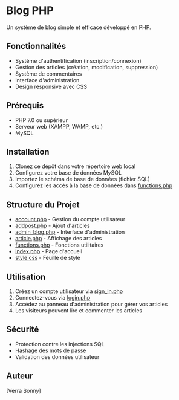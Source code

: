 # Blog PHP

Un système de blog simple et efficace développé en PHP.

## Fonctionnalités

- Système d'authentification (inscription/connexion)
- Gestion des articles (création, modification, suppression)
- Système de commentaires
- Interface d'administration
- Design responsive avec CSS

## Prérequis

- PHP 7.0 ou supérieur
- Serveur web (XAMPP, WAMP, etc.)
- MySQL

## Installation

1. Clonez ce dépôt dans votre répertoire web local
2. Configurez votre base de données MySQL
3. Importez le schéma de base de données (fichier SQL)
4. Configurez les accès à la base de données dans [functions.php](cci:7://file:///Applications/XAMPP/xamppfiles/htdocs/Blog/functions.php:0:0-0:0)

## Structure du Projet

- [account.php](cci:7://file:///Applications/XAMPP/xamppfiles/htdocs/Blog/account.php:0:0-0:0) - Gestion du compte utilisateur
- [addpost.php](cci:7://file:///Applications/XAMPP/xamppfiles/htdocs/Blog/addpost.php:0:0-0:0) - Ajout d'articles
- [admin_blog.php](cci:7://file:///Applications/XAMPP/xamppfiles/htdocs/Blog/admin_blog.php:0:0-0:0) - Interface d'administration
- [article.php](cci:7://file:///Applications/XAMPP/xamppfiles/htdocs/Blog/article.php:0:0-0:0) - Affichage des articles
- [functions.php](cci:7://file:///Applications/XAMPP/xamppfiles/htdocs/Blog/functions.php:0:0-0:0) - Fonctions utilitaires
- [index.php](cci:7://file:///Applications/XAMPP/xamppfiles/htdocs/Blog/index.php:0:0-0:0) - Page d'accueil
- [style.css](cci:7://file:///Applications/XAMPP/xamppfiles/htdocs/Blog/style.css:0:0-0:0) - Feuille de style

## Utilisation

1. Créez un compte utilisateur via [sign_in.php](cci:7://file:///Applications/XAMPP/xamppfiles/htdocs/Blog/sign_in.php:0:0-0:0)
2. Connectez-vous via [login.php](cci:7://file:///Applications/XAMPP/xamppfiles/htdocs/Blog/login.php:0:0-0:0)
3. Accédez au panneau d'administration pour gérer vos articles
4. Les visiteurs peuvent lire et commenter les articles

## Sécurité

- Protection contre les injections SQL
- Hashage des mots de passe
- Validation des données utilisateur

## Auteur

[Verra Sonny]
